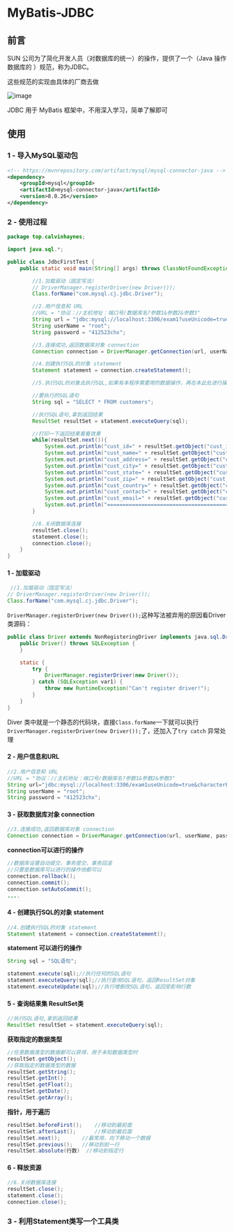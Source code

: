 # MyBatis-JDBC

## 前言

SUN 公司为了简化开发人员（对数据库的统一）的操作，提供了一个（Java 操作数据库的 ）规范，称为JDBC。

这些规范的实现由具体的厂商去做

![image](https://cdn.jsdelivr.net/gh/CalvinHaynes/ImageHub@main/BlogImage/image.4vjtv9uhj7u0.png)

JDBC 用于 MyBatis 框架中，不用深入学习，简单了解即可

## 使用

### 1 - **导入MySQL驱动包**

```xml
<!-- https://mvnrepository.com/artifact/mysql/mysql-connector-java -->
<dependency>
    <groupId>mysql</groupId>
    <artifactId>mysql-connector-java</artifactId>
    <version>8.0.26</version>
</dependency>
```

### 2 - 使用过程

```java
package top.calvinhaynes;

import java.sql.*;

public class JdbcFirstTest {
    public static void main(String[] args) throws ClassNotFoundException, SQLException {

        //1.加载驱动（固定写法）
        // DriverManager.registerDriver(new Driver());
        Class.forName("com.mysql.cj.jdbc.Driver");

        //2.用户信息和 URL
        //URL = "协议：//主机地址：端口号/数据库名?参数1&参数2&参数3"
        String url = "jdbc:mysql://localhost:3306/exam1?useUnicode=true&characterEncoding=utf8&useSSL=true";
        String userName = "root";
        String password = "412523chx";

        //3.连接成功,返回数据库对象 connection
        Connection connection = DriverManager.getConnection(url, userName, password);

        //4.创建执行SQL的对象 statement
        Statement statement = connection.createStatement();

        //5.执行SQL的对象去执行SQL,如果有本程序需要用的数据操作，再在本此处进行操作

        //要执行的SQL语句
        String sql = "SELECT * FROM customers";

        //执行SQL语句,拿到返回结果
        ResultSet resultSet = statement.executeQuery(sql);

        //打印一下返回结果看看效果
        while(resultSet.next()){
            System.out.println("cust_id=" + resultSet.getObject("cust_id"));
            System.out.println("cust_name=" + resultSet.getObject("cust_name"));
            System.out.println("cust_address=" + resultSet.getObject("cust_address"));
            System.out.println("cust_city=" + resultSet.getObject("cust_city"));
            System.out.println("cust_state=" + resultSet.getObject("cust_state"));
            System.out.println("cust_zip=" + resultSet.getObject("cust_zip"));
            System.out.println("cust_country=" + resultSet.getObject("cust_country"));
            System.out.println("cust_contact=" + resultSet.getObject("cust_contact"));
            System.out.println("cust_email=" + resultSet.getObject("cust_email"));
            System.out.println("==================================================");
        }

        //6.关闭数据库连接
        resultSet.close();
        statement.close();
        connection.close();
    }
}

```

#### 1 - 加载驱动

```java
 //1.加载驱动（固定写法）
// DriverManager.registerDriver(new Driver());
Class.forName("com.mysql.cj.jdbc.Driver");
```

`DriverManager.registerDriver(new Driver());`这种写法被弃用的原因看Driver类源码：

```java
public class Driver extends NonRegisteringDriver implements java.sql.Driver {
    public Driver() throws SQLException {
    }

    static {
        try {
            DriverManager.registerDriver(new Driver());
        } catch (SQLException var1) {
            throw new RuntimeException("Can't register driver!");
        }
    }
}

```

Diver 类中就是一个静态的代码块，直接`Class.forName`一下就可以执行`DriverManager.registerDriver(new Driver());`了，还加入了`try catch` 异常处理

#### 2 - 用户信息和URL

```java
//2.用户信息和 URL
//URL = "协议：//主机地址：端口号/数据库名?参数1&参数2&参数3"
String url="jdbc:mysql://localhost:3306/exam1useUnicode=true&characterEncoding=utf8&useSSL=true";
String userName = "root";
String password = "412523chx";
```

#### 3 - 获取数据库对象 connection

```java
//3.连接成功,返回数据库对象 connection
Connection connection = DriverManager.getConnection(url, userName, password);
```

**connection可以进行的操作**

```java
//数据库设置自动提交，事务提交，事务回滚
//只要是数据库可以进行的操作他都可以
connection.rollback();
connection.commit();
connection.setAutoCommit();
....
```

#### 4 - 创建执行SQL的对象 statement

```java
//4.创建执行SQL的对象 statement
Statement statement = connection.createStatement();
```

**statement 可以进行的操作**

```java
String sql = "SQL语句";

statement.execute(sql);//执行任何的SQL语句
statement.executeQuery(sql);//执行查询SQL语句，返回ResultSet对象
statement.executeUpdate(sql);//执行增删改SQL语句，返回受影响行数
```

#### 5 - 查询结果集 ResultSet类

```java
//执行SQL语句,拿到返回结果
ResultSet resultSet = statement.executeQuery(sql);
```

**获取指定的数据类型**

```java
//任意数据类型的数据都可以获得，用于未知数据类型时
resultSet.getObject();
//获取指定的数据类型的数据
resultSet.getString();
resultSet.getInt();
resultSet.getFloat();
resultSet.getDate();
resultSet.getArray();
```

**指针，用于遍历**

```java
resultSet.beforeFirst();	//移动到最前面
resultSet.afterLast();		//移动到最后面
resultSet.next();		//最常用，向下移动一个数据
resultSet.previous();	//移动到前一行
resultSet.absolute(行数)	//移动到指定行
```

#### 6 - 释放资源

```java
//6.关闭数据库连接
resultSet.close();
statement.close();
connection.close();
```

### 3 - 利用Statement类写一个工具类

